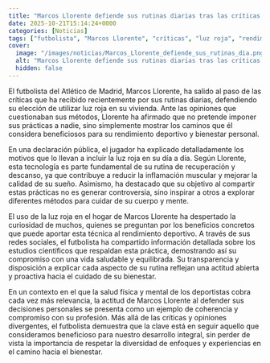```yaml
---
title: "Marcos Llorente defiende sus rutinas diarias tras las críticas - 'No obligo a nadie a nada, solo muestro caminos'"
date: 2025-10-21T15:14:24+0000
categories: [Noticias]
tags: ["futbolista", "Marcos Llorente", "críticas", "luz roja", "rendimiento deportivo", "bienestar personal", "rutina", "recuperación", "descanso", "inflamación muscular", "calidad del sueño", "beneficios", "saludable", "equilibrada", "transpare"]
cover:
  image: "/images/noticias/Marcos_Llorente_defiende_sus_rutinas_dia.png"
  alt: "Marcos Llorente defiende sus rutinas diarias tras las críticas - 'No obligo a nadie a nada, solo muestro caminos'"
  hidden: false
---
```


El futbolista del Atlético de Madrid, Marcos Llorente, ha salido al paso de las críticas que ha recibido recientemente por sus rutinas diarias, defendiendo su elección de utilizar luz roja en su vivienda. Ante las opiniones que cuestionaban sus métodos, Llorente ha afirmado que no pretende imponer sus prácticas a nadie, sino simplemente mostrar los caminos que él considera beneficiosos para su rendimiento deportivo y bienestar personal.

En una declaración pública, el jugador ha explicado detalladamente los motivos que lo llevan a incluir la luz roja en su día a día. Según Llorente, esta tecnología es parte fundamental de su rutina de recuperación y descanso, ya que contribuye a reducir la inflamación muscular y mejorar la calidad de su sueño. Asimismo, ha destacado que su objetivo al compartir estas prácticas no es generar controversia, sino inspirar a otros a explorar diferentes métodos para cuidar de su cuerpo y mente.

El uso de la luz roja en el hogar de Marcos Llorente ha despertado la curiosidad de muchos, quienes se preguntan por los beneficios concretos que puede aportar esta técnica al rendimiento deportivo. A través de sus redes sociales, el futbolista ha compartido información detallada sobre los estudios científicos que respaldan esta práctica, demostrando así su compromiso con una vida saludable y equilibrada. Su transparencia y disposición a explicar cada aspecto de su rutina reflejan una actitud abierta y proactiva hacia el cuidado de su bienestar.

En un contexto en el que la salud física y mental de los deportistas cobra cada vez más relevancia, la actitud de Marcos Llorente al defender sus decisiones personales se presenta como un ejemplo de coherencia y compromiso con su profesión. Más allá de las críticas y opiniones divergentes, el futbolista demuestra que la clave está en seguir aquello que consideramos beneficioso para nuestro desarrollo integral, sin perder de vista la importancia de respetar la diversidad de enfoques y experiencias en el camino hacia el bienestar.
